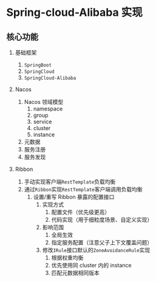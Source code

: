 # Spring-cloud-Alibaba 实现

## 核心功能

1. 基础框架
   1. `SpringBoot`
   2. `SpringCloud`
   3. `SpringCloud-Alibaba`
    
2. Nacos
   1. Nacos 领域模型
      1. namespace
      2. group
      3. service
      4. cluster
      6. instance
   2. 元数据
   3. 服务注册
   4. 服务发现

3. Ribbon
   1. 手动实现客户端`RestTemplate`负载均衡
   2. 通过`Ribbon`实现`RestTemplate`客户端调用负载均衡
      1. 设置/重写 Ribbon 暴露的配置接口
         1. 实现方式
            1. 配置文件（优先级更高）
            2. 代码实现（用于细粒度场景、自定义实现）
         2. 影响范围
            1. 全局生效
            2. 指定服务配置（注意父子上下文覆盖问题）
         3. 修改`IRule`接口默认的`ZoneAvoidanceRule`实现
            1. 根据权重均衡
            2. 优先使用同 cluster 内的 instance
            3. 匹配元数据相同版本
